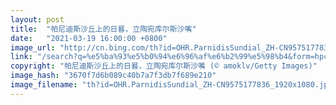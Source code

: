 ```yaml
---
layout: post
title:  "帕尼迪斯沙丘上的日晷，立陶宛库尔斯沙嘴"
date:   "2021-03-19 16:00:00 +0800"
image_url: "http://cn.bing.com/th?id=OHR.ParnidisSundial_ZH-CN9575177836_1920x1080.jpg&rf=LaDigue_1920x1080.jpg&pid=hp"
link: "/search?q=%e5%ba%93%e5%b0%94%e6%96%af%e6%b2%99%e5%98%b4&form=hpcapt&mkt=zh-cn"
copyright: "帕尼迪斯沙丘上的日晷，立陶宛库尔斯沙嘴 (© amoklv/Getty Images)"
image_hash: "3670f7d6b089c40b7a7f3db7f689e210"
image_filename: "th?id=OHR.ParnidisSundial_ZH-CN9575177836_1920x1080.jpg&rf=LaDigue_1920x1080.jpg&pid=hp"
---
```


